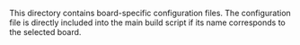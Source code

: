 This directory contains board-specific configuration files. The configuration file is directly included into the main build script if its name corresponds to the selected board.
